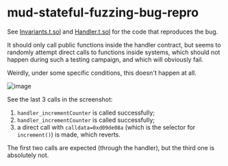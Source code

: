 # mud-stateful-fuzzing-bug-repro

See [Invariants.t.sol](./packages/contracts/test/fuzzing/Invariants.t.sol) and [Handler.t.sol](./packages/contracts/test/fuzzing/Handler.t.sol) for the code that reproduces the bug.

It should only call public functions inside the handler contract, but seems to randomly attempt direct calls to functions inside systems, which should not happen during such a testing campaign, and which will obviously fail.

Weirdly, under some specific conditions, this doesn't happen at all.

![image](https://github.com/user-attachments/assets/28b51eec-9003-4890-9acf-80205001a45d)

See the last 3 calls in the screenshot:

1. `handler_incrementCounter` is called successfully;
2. `handler_incrementCounter` is called successfully;
3. a direct call with `calldata=0xd09de08a` (which is the selector for `increment()`) is made, which reverts.

The first two calls are expected (through the handler), but the third one is absolutely not.
